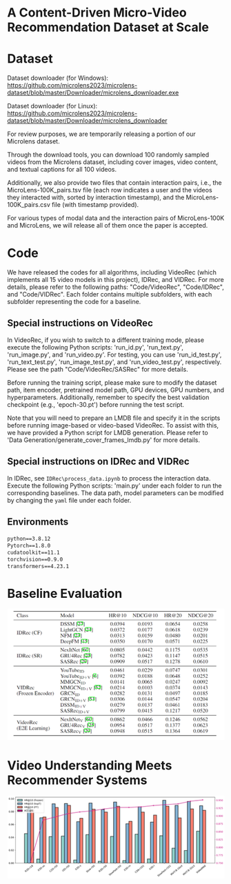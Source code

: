 # A Content-Driven Micro-Video Recommendation Dataset at Scale

# Dataset

Dataset downloader (for Windows): https://github.com/microlens2023/microlens-dataset/blob/master/Downloader/microlens_downloader.exe

Dataset downloader (for Linux): https://github.com/microlens2023/microlens-dataset/blob/master/Downloader/microlens_downloader

For review purposes, we are temporarily releasing a portion of our Microlens dataset.

Through the download tools, you can download 100 randomly sampled videos from the Microlens dataset, including cover images, video content, and textual captions for all 100 videos.

Additionally, we also provide two files that contain interaction pairs, i.e., the MicroLens-100K_pairs.tsv file (each row indicates a user and the videos they interacted with, sorted by interaction timestamp), and the MicroLens-100K_pairs.csv file (with timestamp provided).

For various types of modal data and the interaction pairs of MicroLens-100K and MicroLens, we will release all of them once the paper is accepted.

# Code

We have released the codes for all algorithms, including VideoRec (which implements all 15 video models in this project), IDRec, and VIDRec. For more details, please refer to the following paths: "Code/VideoRec", "Code/IDRec", and "Code/VIDRec". Each folder contains multiple subfolders, with each subfolder representing the code for a baseline.

## Special instructions on VideoRec

In VideoRec, if you wish to switch to a different training mode, please execute the following Python scripts: 'run_id.py', 'run_text.py', 'run_image.py', and 'run_video.py'. For testing, you can use 'run_id_test.py', 'run_text_test.py', 'run_image_test.py', and 'run_video_test.py', respectively. Please see the path "Code/VideoRec/SASRec" for more details.

Before running the training script, please make sure to modify the dataset path, item encoder, pretrained model path, GPU devices, GPU numbers, and hyperparameters. Additionally, remember to specify the best validation checkpoint (e.g., 'epoch-30.pt') before running the test script.

Note that you will need to prepare an LMDB file and specify it in the scripts before running image-based or video-based VideoRec. To assist with this, we have provided a Python script for LMDB generation. Please refer to 'Data Generation/generate_cover_frames_lmdb.py' for more details.

## Special instructions on IDRec and VIDRec

In IDRec, see `IDRec\process_data.ipynb` to process the interaction data.  Execute the following Python scripts: 'main.py'  under each folder to run the corresponding baselines. The data path, model parameters can be modified by changing the `yaml` file under each folder. 

## Environments
```
python==3.8.12
Pytorch==1.8.0
cudatoolkit==11.1
torchvision==0.9.0
transformers==4.23.1
```

# Baseline Evaluation

<div align=center><img src="https://github.com/microlens2023/microlens-dataset/blob/main/Results/baseline_evaluation.png"/></div>

# Video Understanding Meets Recommender Systems

<div align=center><img src="https://github.com/microlens2023/microlens-dataset/blob/main/Results/video_meets_rs.png"/></div>
